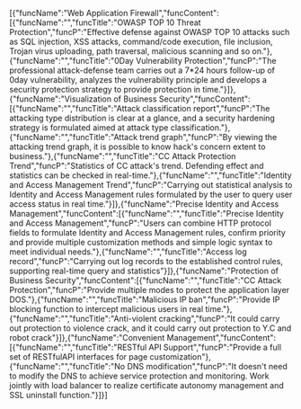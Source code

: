[{"funcName":"Web Application Firewall","funcContent":[{"funcName":"","funcTitle":"OWASP TOP 10 Threat Protection","funcP":"Effective defense against OWASP TOP 10 attacks such as SQL injection, XSS attacks, command/code execution, file inclusion, Trojan virus uploading, path traversal, malicious scanning and so on."},{"funcName":"","funcTitle":"0Day Vulnerability Protection","funcP":"The professional attack-defense team carries out a 7*24 hours follow-up of 0day vulnerability, analyzes the vulnerability principle and develops a security protection strategy to provide protection in time."}]},{"funcName":"Visualization of Business Security","funcContent":[{"funcName":"","funcTitle":"Attack classification report","funcP":"The attacking type distribution is clear at a glance, and a security hardening strategy is formulated aimed at attack type classification."},{"funcName":"","funcTitle":"Attack trend graph","funcP":"By viewing the attacking trend graph, it is possible to know hack's concern extent to business."},{"funcName":"","funcTitle":"CC Attack Protection Trend","funcP":"Statistics of CC attack's trend. Defending effect and statistics can be checked in real-time."},{"funcName":"","funcTitle":"Identity and Access Management Trend","funcP":"Carrying out statistical analysis to Identity and Access Management rules formulated by the user to query user access status in real time."}]},{"funcName":"Precise Identity and Access Management","funcContent":[{"funcName":"","funcTitle":"Precise Identity and Access Management","funcP":"Users can combine HTTP protocol fields to formulate Identity and Access Management rules, confirm priority and provide multiple customization methods and simple logic syntax to meet individual needs."},{"funcName":"","funcTitle":"Access log record","funcP":"Carrying out log records to the established control rules, supporting real-time query and statistics"}]},{"funcName":"Protection of Business Security","funcContent":[{"funcName":"","funcTitle":"CC Attack Protection","funcP":"Provide multiple modes to protect the application layer DOS."},{"funcName":"","funcTitle":"Malicious IP ban","funcP":"Provide IP blocking function to intercept malicious users in real time."},{"funcName":"","funcTitle":"Anti-violent cracking","funcP":"It could carry out protection to violence crack, and it could carry out protection to Y.C and robot crack"}]},{"funcName":"Convenient Management","funcContent":[{"funcName":"","funcTitle":"RESTful API Support","funcP":"Provide a full set of RESTfulAPI interfaces for page customization"},{"funcName":"","funcTitle":"No DNS modification","funcP":"It doesn't need to modify the DNS to achieve service protection and monitoring. Work jointly with load balancer to realize certificate autonomy management and SSL uninstall function."}]}]
